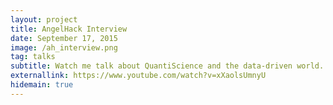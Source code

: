 ```yaml
---
layout: project
title: AngelHack Interview
date: September 17, 2015
image: /ah_interview.png
tag: talks
subtitle: Watch me talk about QuantiScience and the data-driven world.
externallink: https://www.youtube.com/watch?v=xXaolsUmnyU
hidemain: true
---
```



